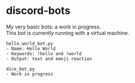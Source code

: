 # discord-bots
My very basic bots: a work in progress. <br>
This bot is currently running with a virtual machine.

```
hello_world_bot.py
- Name: Hello World
- Keywords: !hello and !world
- Output: text and emoji reaction

dice_bot.py
- Work in progress
```

